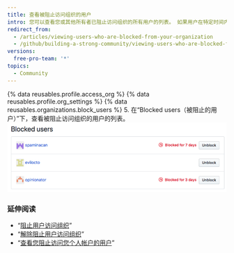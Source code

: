 ```yaml
---
title: 查看被阻止访问组织的用户
intro: 您可以查看您或其他所有者已阻止访问组织的所有用户的列表。 如果用户在特定时间内被阻止，您可以看到他们被阻止的时间。
redirect_from:
  - /articles/viewing-users-who-are-blocked-from-your-organization
  - /github/building-a-strong-community/viewing-users-who-are-blocked-from-your-organization
versions:
  free-pro-team: '*'
topics:
  - Community
---
```



{% data reusables.profile.access_org %}
{% data reusables.profile.org_settings %}
{% data reusables.organizations.block_users %}
5. 在“Blocked users（被阻止的用户）”下，查看被阻止访问组织的用户的列表。 ![被阻止的用户的列表](/assets/images/help/settings/list-of-blocked-users-for-org.png)

### 延伸阅读

- “[阻止用户访问组织](/communities/maintaining-your-safety-on-github/blocking-a-user-from-your-organization)”
- “[解除阻止用户访问组织](/communities/maintaining-your-safety-on-github/unblocking-a-user-from-your-organization)”
- “[查看您阻止访问您个人帐户的用户](/articles/viewing-users-you-ve-blocked-from-your-personal-account)”
